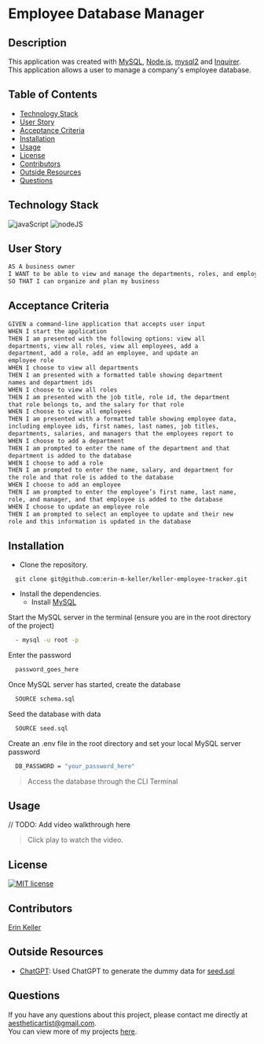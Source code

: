   # Employee Database Manager
  
  ## Description 
  This application was created with [MySQL](https://dev.mysql.com/doc/mysql-installation-excerpt/5.7/en/), [Node.js](https://nodejs.org/en), [mysql2](https://www.npmjs.com/package/mysql2) and [Inquirer](https://www.npmjs.com/package/inquirer). This application allows a user to manage a company's employee database.
  
  ## Table of Contents
  * [Technology Stack](#technology-stack)
  * [User Story](#user-story)
  * [Acceptance Criteria](#acceptance-criteria)
  * [Installation](#installation)
  * [Usage](#usage)
  * [License](#license)
  * [Contributors](#contributors)
  * [Outside Resources](#outside-resources)
  * [Questions](#questions)

  ## Technology Stack

![javaScript](https://img.shields.io/badge/-JavaScript-61DAFB?color=red&style=flat)
![nodeJS](https://img.shields.io/badge/-Node.js-61DAFB?color=orange&style=flat)

  ## User Story
  ```md
  AS A business owner
  I WANT to be able to view and manage the departments, roles, and employees in my company
  SO THAT I can organize and plan my business
  ```

  ## Acceptance Criteria
  ```md
  GIVEN a command-line application that accepts user input
  WHEN I start the application
  THEN I am presented with the following options: view all  
  departments, view all roles, view all employees, add a  
  department, add a role, add an employee, and update an  
  employee role
  WHEN I choose to view all departments
  THEN I am presented with a formatted table showing department  
  names and department ids
  WHEN I choose to view all roles
  THEN I am presented with the job title, role id, the department  
  that role belongs to, and the salary for that role
  WHEN I choose to view all employees
  THEN I am presented with a formatted table showing employee data,  
  including employee ids, first names, last names, job titles,  
  departments, salaries, and managers that the employees report to
  WHEN I choose to add a department
  THEN I am prompted to enter the name of the department and that  
  department is added to the database
  WHEN I choose to add a role
  THEN I am prompted to enter the name, salary, and department for  
  the role and that role is added to the database
  WHEN I choose to add an employee
  THEN I am prompted to enter the employee’s first name, last name,  
  role, and manager, and that employee is added to the database
  WHEN I choose to update an employee role
  THEN I am prompted to select an employee to update and their new  
  role and this information is updated in the database
  ```
  
  ## Installation 
  * Clone the repository.
  ```
    git clone git@github.com:erin-m-keller/keller-employee-tracker.git
  ```

  * Install the dependencies.
    * Install [MySQL](https://dev.mysql.com/doc/mysql-installation-excerpt/5.7/en/)

  Start the MySQL server in the terminal (ensure you are in the root directory of the project)

  ``` bash
    - mysql -u root -p 
  ```

  Enter the password
  ``` bash
    password_goes_here
  ```

  Once MySQL server has started, create the database

  ``` bash
    SOURCE schema.sql 
  ```

  Seed the database with data
  ``` bash
    SOURCE seed.sql
  ```

  Create an .env file in the root directory and set your local MySQL server password
  ``` bash
    DB_PASSWORD = "your_password_here"
  ```
  > Access the database through the CLI Terminal
  
  ## Usage
  
  // TODO: Add video walkthrough here

  > Click play to watch the video.
  
  ## License 
  [![MIT license](https://img.shields.io/badge/License-MIT-purple.svg)](https://lbesson.mit-license.org/)
  
  ## Contributors 
  [Erin Keller](https://github.com/erin-m-keller)

  ## Outside Resources

  * [ChatGPT](https://openai.com/blog/chatgpt): Used ChatGPT to generate the dummy data for [seed.sql](./seed.sql)
  
  ## Questions
  If you have any questions about this project, please contact me directly at [aestheticartist@gmail.com](aestheticartist@gmail.com).  
  You can view more of my projects [here](https://github.com/erin-m-keller).
  
